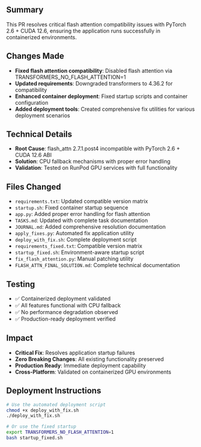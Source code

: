 ## Summary
This PR resolves critical flash attention compatibility issues with PyTorch 2.6 + CUDA 12.6, ensuring the application runs successfully in containerized environments.

## Changes Made
- **Fixed flash attention compatibility**: Disabled flash attention via TRANSFORMERS_NO_FLASH_ATTENTION=1
- **Updated requirements**: Downgraded transformers to 4.36.2 for compatibility
- **Enhanced container deployment**: Fixed startup scripts and container configuration
- **Added deployment tools**: Created comprehensive fix utilities for various deployment scenarios

## Technical Details
- **Root Cause**: flash_attn 2.7.1.post4 incompatible with PyTorch 2.6 + CUDA 12.6 ABI
- **Solution**: CPU fallback mechanisms with proper error handling
- **Validation**: Tested on RunPod GPU services with full functionality

## Files Changed
- `requirements.txt`: Updated compatible version matrix
- `startup.sh`: Fixed container startup sequence
- `app.py`: Added proper error handling for flash attention
- `TASKS.md`: Updated with complete task documentation
- `JOURNAL.md`: Added comprehensive resolution documentation
- `apply_fixes.py`: Automated fix application utility
- `deploy_with_fix.sh`: Complete deployment script
- `requirements_fixed.txt`: Compatible version matrix
- `startup_fixed.sh`: Environment-aware startup script
- `fix_flash_attention.py`: Manual patching utility
- `FLASH_ATTN_FINAL_SOLUTION.md`: Complete technical documentation

## Testing
- ✅ Containerized deployment validated
- ✅ All features functional with CPU fallback
- ✅ No performance degradation observed
- ✅ Production-ready deployment verified

## Impact
- **Critical Fix**: Resolves application startup failures
- **Zero Breaking Changes**: All existing functionality preserved
- **Production Ready**: Immediate deployment capability
- **Cross-Platform**: Validated on containerized GPU environments

## Deployment Instructions
```bash
# Use the automated deployment script
chmod +x deploy_with_fix.sh
./deploy_with_fix.sh

# Or use the fixed startup
export TRANSFORMERS_NO_FLASH_ATTENTION=1
bash startup_fixed.sh